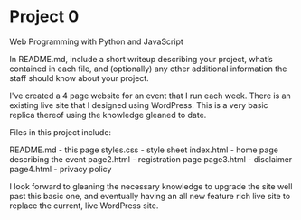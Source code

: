 # Project 0

Web Programming with Python and JavaScript

In README.md, include a short writeup describing your project, what’s contained in each file, and (optionally) any other additional information the staff should know about your project.

I've created a 4 page website for an event that I run each week.  There is an existing live site that I designed using WordPress. This is a very basic replica thereof using the knowledge gleaned to date.

Files in this project include:

README.md   - this page
styles.css  - style sheet
index.html  - home page describing the event
page2.html  - registration page
page3.html  - disclaimer
page4.html  - privacy policy

I look forward to gleaning the necessary knowledge to upgrade the site well past this basic one, and eventually having an all new feature rich live site to replace the current, live WordPress site.
